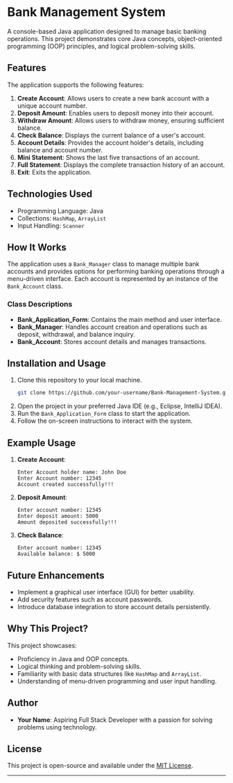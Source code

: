 # Bank Management System

A console-based Java application designed to manage basic banking operations. This project demonstrates core Java concepts, object-oriented programming (OOP) principles, and logical problem-solving skills.

## Features

The application supports the following features:
1. **Create Account**: Allows users to create a new bank account with a unique account number.
2. **Deposit Amount**: Enables users to deposit money into their account.
3. **Withdraw Amount**: Allows users to withdraw money, ensuring sufficient balance.
4. **Check Balance**: Displays the current balance of a user's account.
5. **Account Details**: Provides the account holder's details, including balance and account number.
6. **Mini Statement**: Shows the last five transactions of an account.
7. **Full Statement**: Displays the complete transaction history of an account.
8. **Exit**: Exits the application.

## Technologies Used

- Programming Language: Java
- Collections: `HashMap`, `ArrayList`
- Input Handling: `Scanner`

## How It Works

The application uses a `Bank_Manager` class to manage multiple bank accounts and provides options for performing banking operations through a menu-driven interface. Each account is represented by an instance of the `Bank_Account` class.

### Class Descriptions

- **Bank_Application_Form**: Contains the main method and user interface.
- **Bank_Manager**: Handles account creation and operations such as deposit, withdrawal, and balance inquiry.
- **Bank_Account**: Stores account details and manages transactions.

## Installation and Usage

1. Clone this repository to your local machine.
    ```bash
    git clone https://github.com/your-username/Bank-Management-System.git
    ```
2. Open the project in your preferred Java IDE (e.g., Eclipse, IntelliJ IDEA).
3. Run the `Bank_Application_Form` class to start the application.
4. Follow the on-screen instructions to interact with the system.

## Example Usage

1. **Create Account**: 
    ```
    Enter Account holder name: John Doe
    Enter Account number: 12345
    Account created successfully!!!
    ```
2. **Deposit Amount**:
    ```
    Enter account number: 12345
    Enter deposit amount: 5000
    Amount deposited successfully!!!
    ```
3. **Check Balance**:
    ```
    Enter account number: 12345
    Available balance: $ 5000
    ```

## Future Enhancements

- Implement a graphical user interface (GUI) for better usability.
- Add security features such as account passwords.
- Introduce database integration to store account details persistently.

## Why This Project?

This project showcases:
- Proficiency in Java and OOP concepts.
- Logical thinking and problem-solving skills.
- Familiarity with basic data structures like `HashMap` and `ArrayList`.
- Understanding of menu-driven programming and user input handling.

## Author

- **Your Name**: Aspiring Full Stack Developer with a passion for solving problems using technology.

## License

This project is open-source and available under the [MIT License](LICENSE).

---
